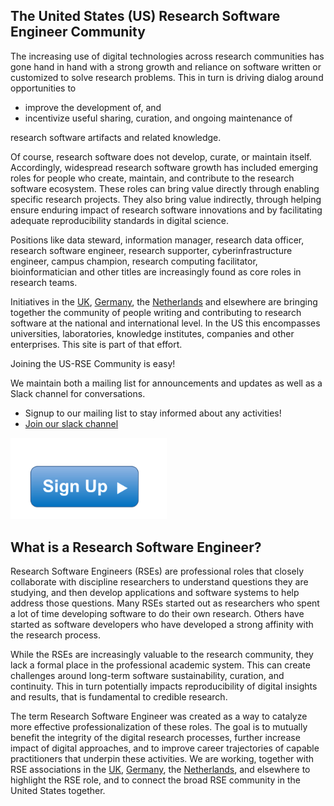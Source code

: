 
## The United States (US) Research Software Engineer Community

The increasing use of digital technologies across research communities has gone hand
in hand with a strong growth and reliance on software written or customized to solve
research problems. This in turn is driving dialog around opportunities to

  * improve the development of, and
  * incentivize useful sharing, curation, and ongoing maintenance of

research software artifacts and related knowledge.

Of course, research software does not develop, curate, or maintain itself. Accordingly,
widespread research software growth has included emerging roles for people who
create, maintain, and contribute to the research software ecosystem. These roles can
bring value directly through enabling specific research projects. They
also bring value indirectly, through helping ensure enduring impact of research
software innovations and by facilitating adequate reproducibility standards in
digital science.

Positions like data steward, information manager, research data
officer, research software engineer, research supporter, cyberinfrastructure
engineer, campus champion, research computing facilitator, bioinformatician and
other titles are increasingly found as core roles in research teams.

Initiatives in the [UK](http://rse.ac.uk/), [Germany](http://www.de-rse.org/en), the
[Netherlands](http://nl-rse.org) and elsewhere are bringing
together the community of people writing and contributing to research software at
the national and international level. In the US this encompasses
universities, laboratories, knowledge institutes, companies and other
enterprises. This site is part of that effort.

Joining the US-RSE Community is easy!

We maintain both a mailing list for announcements and updates as well as a Slack
channel for conversations.

* Signup to our mailing list to stay informed about any activities!
* [Join our slack channel](https://docs.google.com/forms/d/e/1FAIpQLScBQ6AYpYYK2wL21egcaVvH0ZEvtShU-0s-XbqnY3okUsyIZw/viewform)

<!--- ## Join us! --->

<a href="https://docs.google.com/forms/d/e/1FAIpQLScBQ6AYpYYK2wL21egcaVvH0ZEvtShU-0s-XbqnY3okUsyIZw/viewform">
<img width="250px" alt="signup button" src="img/signup.png"></a>

## What is a Research Software Engineer?

Research Software Engineers (RSEs) are professional roles that closely collaborate
with discipline researchers to understand questions they are studying, and then develop
applications and software systems to help address those questions. Many RSEs
started out as researchers who spent a lot of time developing software to do
their own research. Others have started as software developers who have developed a
strong affinity with the research process.

While the RSEs are increasingly valuable to the research community, they
lack a formal place in the professional academic system. This can create
challenges around long-term software sustainability, curation, and continuity. This
in turn potentially impacts reproducibility of digital insights and results,
that is fundamental to credible research.

The term Research Software Engineer was created as a way to
catalyze more effective professionalization of these roles.
The goal is to mutually benefit the integrity of the digital research
processes, further increase impact of digital approaches, and to
improve career trajectories of capable practitioners that underpin
these activities. We are working, together with RSE associations in the
[UK](http://rse.ac.uk/), [Germany](http://www.de-rse.org/en),
the [Netherlands](http://nl-rse.org), and elsewhere
to highlight the RSE role, and to connect the
broad RSE community in the United States together.

